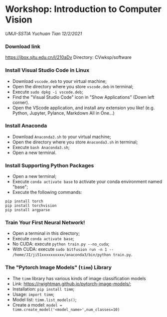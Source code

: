 # Workshop: Introduction to Computer Vision
*UMJI-SSTIA Yuchuan Tian 12/2/2021*

### Download link
https://jbox.sjtu.edu.cn/l/210aDv
Directory: CVwksp/software

### Install Visual Studio Code in Linux
- Download ```vscode.deb``` to your virtual machine;
- Open the directory where you store ```vscode.deb``` in terminal;
- Execute ```sudo dpkg -i vscode.deb```;
- Find the "Visual Studio Code" icon in "Show Applications" (Down left corner).
- Open the VScode application, and install any extension you like! (e.g. Python, Jupyter, Pylance, Markdown All in One...)

### Install Anaconda
- Download ```Anaconda3.sh``` to your virtual machine;
- Open the directory where you store ```Anaconda3.sh``` in terminal;
- Execute ```bash Anaconda3.sh```;
- Open a new terminal.

### Install Supporting Python Packages
- Open a new terminal;
- Execute ```conda activate base``` to activate your conda environment named "base";
- Execute the following commands:
```
pip install torch
pip install torchvision
pip install argparse
```
### Train Your First Neural Network!
- Open a terminal in this directory;
- Execute ```conda activate base```;
- No CUDA: execute ```python train.py --no_cuda```;
- With CUDA: execute ```sudo bitfusion run -n 1 -- /home/JI/ji51xxxxxxxxxx/anaconda3/bin/python train.py```.

### The "Pytorch Image Models" (```timm```) Library
- The ```timm``` library has various kinds of image classification models
- Link: https://rwightman.github.io/pytorch-image-models/;
- Installation: ```pip install timm```;
- Usage: ```import timm```;
- Model list: ```timm.list_models()```;
- Create a model: ```model = timm.create_model('<model_name>',num_classes=10)```